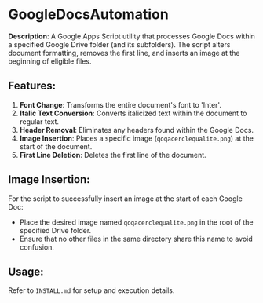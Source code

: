 # GoogleDocsAutomation

**Description**: A Google Apps Script utility that processes Google Docs within a specified Google Drive folder (and its subfolders). The script alters document formatting, removes the first line, and inserts an image at the beginning of eligible files.

## Features:
1. **Font Change**: Transforms the entire document's font to 'Inter'.
2. **Italic Text Conversion**: Converts italicized text within the document to regular text.
3. **Header Removal**: Eliminates any headers found within the Google Docs.
4. **Image Insertion**: Places a specific image (`qoqacerclequalite.png`) at the start of the document.
5. **First Line Deletion**: Deletes the first line of the document.

## Image Insertion:
For the script to successfully insert an image at the start of each Google Doc:
- Place the desired image named `qoqacerclequalite.png` in the root of the specified Drive folder.
- Ensure that no other files in the same directory share this name to avoid confusion.

## Usage:
Refer to `INSTALL.md` for setup and execution details.
